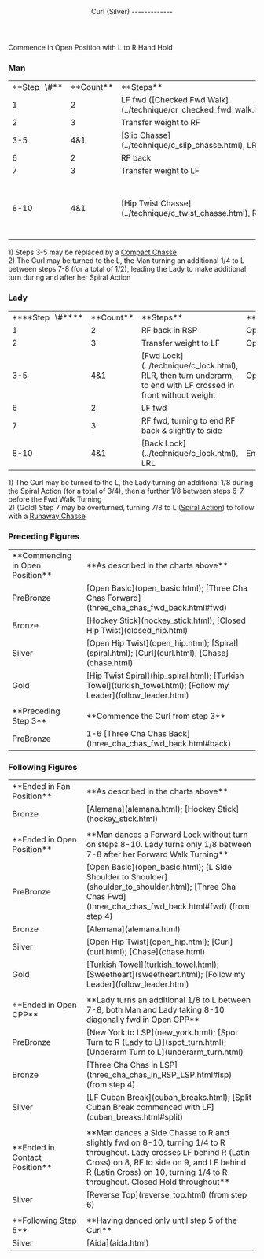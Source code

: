 <header>Curl (Silver)
-------------

 </header>Commence in Open Position with L to R Hand Hold

### Man

 <table class="style1"> <tbody><tr> <td style="width:10%">**Step<span style="color:white">\_</span>\#**</td> <td style="width:10%">**Count**</td> <td style="width:30%">**Steps**</td> <td style="width:20%">**Position**</td> <td style="width:30%">**Turn**</td> </tr> <tr> <td>1</td> <td>2</td> <td> LF fwd ([Checked Fwd Walk](../technique/cr_checked_fwd_walk.html)) </td> <td>Open</td> <td> </td> </tr> <tr> <td>2</td> <td>3</td> <td>Transfer weight to RF</td> <td>Open</td> <td> </td> </tr> <tr> <td>3-5</td> <td>4&amp;1</td> <td> [Slip Chasse](../technique/c_slip_chasse.html), LRL </td> <td>Open</td> <td> </td> </tr> <tr> <td>6</td> <td>2</td> <td>RF back</td> <td> </td> <td> </td> </tr> <tr> <td>7</td> <td>3</td> <td>Transfer weight to LF</td> <td> </td> <td> </td> </tr> <tr> <td>8-10</td> <td>4&amp;1</td> <td> [Hip Twist Chasse](../technique/c_twist_chasse.html), RLR </td> <td>End in Fan</td> <td>1/4 to L between 7-8, then 1/8 to R between 9-10</td> </tr> </tbody></table>

1\) Steps 3-5 may be replaced by a [Compact Chasse](../technique/c_compact_chasse.html)  
 2) The Curl may be turned to the L, the Man turning an additional 1/4 to L between steps 7-8 (for a total of 1/2), leading the Lady to make additional turn during and after her Spiral Action

### Lady

 <table class="style1"> <tbody><tr> <td style="width:10%">****Step<span style="color:white">\_</span>\#****</td> <td style="width:10%">**Count**</td> <td style="width:30%">**Steps**</td> <td style="width:20%">**Position**</td> <td style="width:30%">**Turn**</td> </tr> <tr> <td>1</td> <td>2</td> <td>RF back in RSP</td> <td>Open</td> <td> </td> </tr> <tr> <td>2</td> <td>3</td> <td>Transfer weight to LF</td> <td>Open</td> <td> </td> </tr> <tr> <td>3-5</td> <td>4&amp;1</td> <td> [Fwd Lock](../technique/c_lock.html), RLR, then turn underarm, to end with LF crossed in front without weight </td> <td>Open</td> <td> 5/8 to L on 5 ([Spiral Action](../technique/cr_spiral_action.html)) </td> </tr> <tr> <td>6</td> <td>2</td> <td>LF fwd</td> <td> </td> <td>1/8 to L</td> </tr> <tr> <td>7</td> <td>3</td> <td>RF fwd, turning to end RF back &amp; slightly to side</td> <td> </td> <td> 3/8 to L ([Fwd Walk Turning](../technique/cr_fwd_walk_turning.html)) </td> </tr> <tr> <td>8-10</td> <td>4&amp;1</td> <td> [Back Lock](../technique/c_lock.html), LRL </td> <td>End in Fan</td> <td>1/4 to L between 7-8</td> </tr> </tbody></table>

1\) The Curl may be turned to the L, the Lady turning an additional 1/8 during the Spiral Action (for a total of 3/4), then a further 1/8 between steps 6-7 before the Fwd Walk Turning  
 2) (Gold) Step 7 may be overturned, turning 7/8 to L ([Spiral Action](../technique/cr_spiral_action.html)) to follow with a [Runaway Chasse](../technique/c_runaway_chasse.html)

### Preceding Figures

 <table> <tbody><tr> <td style="width:30%">**Commencing in Open Position**</td> <td>**As described in the charts above**</td> </tr> <tr> <td style="width:30%">PreBronze</td> <td> [Open Basic](open_basic.html); [Three Cha Chas Forward](three_cha_chas_fwd_back.html#fwd) </td> </tr> <tr> <td style="width:30%">Bronze</td> <td> [Hockey Stick](hockey_stick.html); [Closed Hip Twist](closed_hip.html) </td> </tr> <tr> <td>Silver</td> <td> [Open Hip Twist](open_hip.html); [Spiral](spiral.html); [Curl](curl.html); [Chase](chase.html) </td> </tr> <tr> <td>Gold</td> <td> [Hip Twist Spiral](hip_spiral.html); [Turkish Towel](turkish_towel.html); [Follow my Leader](follow_leader.html) </td> </tr> <tr> <td> </td> <td> </td> </tr> <tr> <td>**Preceding Step 3**</td> <td>**Commence the Curl from step 3**</td> </tr> <tr> <td>PreBronze</td> <td> 1-6 [Three Cha Chas Back](three_cha_chas_fwd_back.html#back) </td> </tr> </tbody></table>

### Following Figures

 <table> <tbody><tr> <td style="width:30%">**Ended in Fan Position**</td> <td>**As described in the charts above**</td> </tr> <tr> <td>Bronze</td> <td> [Alemana](alemana.html); [Hockey Stick](hockey_stick.html) </td> </tr> <tr> <td> </td> <td> </td> </tr> <tr> <td style="width:30%">**Ended in Open Position**</td> <td>**Man dances a Forward Lock without turn on steps 8-10. Lady turns only 1/8 between 7-8 after her Forward Walk Turning**</td> </tr> <tr> <td>PreBronze</td> <td> [Open Basic](open_basic.html); [L Side Shoulder to Shoulder](shoulder_to_shoulder.html); [Three Cha Chas Fwd](three_cha_chas_fwd_back.html#fwd) (from step 4) </td> </tr> <tr> <td>Bronze</td> <td> [Alemana](alemana.html) </td> </tr> <tr> <td>Silver</td> <td> [Open Hip Twist](open_hip.html); [Curl](curl.html); [Chase](chase.html) </td> </tr> <tr> <td>Gold</td> <td> [Turkish Towel](turkish_towel.html); [Sweetheart](sweetheart.html); [Follow my Leader](follow_leader.html) </td> </tr> <tr> <td> </td> <td> </td> </tr> <tr> <td>**Ended in Open CPP**</td> <td>**Lady turns an additional 1/8 to L between 7-8, both Man and Lady taking 8-10 diagonally fwd in Open CPP**</td> </tr> <tr> <td>PreBronze</td> <td> [New York to LSP](new_york.html); [Spot Turn to R (Lady to L)](spot_turn.html); [Underarm Turn to L](underarm_turn.html) </td> </tr> <tr> <td>Bronze</td> <td> [Three Cha Chas in LSP](three_cha_chas_in_RSP_LSP.html#lsp) (from step 4) </td> </tr> <tr> <td>Silver</td> <td> [LF Cuban Break](cuban_breaks.html); [Split Cuban Break commenced with LF](cuban_breaks.html#split) </td> </tr> <tr> <td> </td> <td> </td> </tr> <tr> <td>**Ended in Contact Position**</td> <td>**Man dances a Side Chasse to R and slightly fwd on 8-10, turning 1/4 to R throughout. Lady crosses LF behind R (Latin Cross) on 8, RF to side on 9, and LF behind R (Latin Cross) on 10, turning 1/4 to R throughout. Closed Hold throughout**</td> </tr> <tr> <td>Silver</td> <td> [Reverse Top](reverse_top.html) (from step 6) </td> </tr> <tr> <td> </td> <td> </td> </tr> <tr> <td>**Following Step 5**</td> <td>**Having danced only until step 5 of the Curl**</td> </tr> <tr> <td>Silver</td> <td> [Aida](aida.html) </td> </tr> </tbody></table>